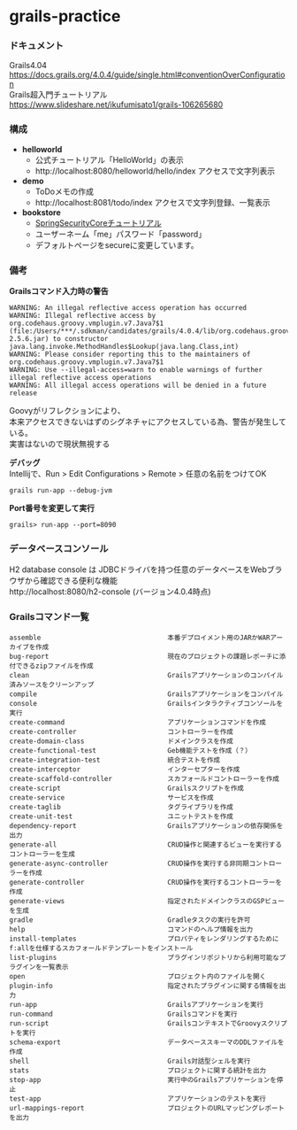 # grails-practice


### ドキュメント
Grails4.04
<br>
https://docs.grails.org/4.0.4/guide/single.html#conventionOverConfiguration
<br>
Grails超入門チュートリアル
<br>
https://www.slideshare.net/ikufumisato1/grails-106265680

### 構成

* **helloworld**<br>
    * 公式チュートリアル「HelloWorld」の表示<br>
    * http://localhost:8080/helloworld/hello/index アクセスで文字列表示
* **demo**
    * ToDoメモの作成
    * http://localhost:8081/todo/index アクセスで文字列登録、一覧表示
* **bookstore**
    * [SpringSecurityCoreチュートリアル](https://grails-plugins.github.io/grails-spring-security-core/4.0.x/index.html#tutorials)
    * ユーザーネーム「me」パスワード「password」
    * デフォルトページをsecureに変更しています。

### 備考
**Grailsコマンド入力時の警告**
```
WARNING: An illegal reflective access operation has occurred
WARNING: Illegal reflective access by org.codehaus.groovy.vmplugin.v7.Java7$1 (file:/Users/***/.sdkman/candidates/grails/4.0.4/lib/org.codehaus.groovy/groovy/jars/groovy-2.5.6.jar) to constructor java.lang.invoke.MethodHandles$Lookup(java.lang.Class,int)
WARNING: Please consider reporting this to the maintainers of org.codehaus.groovy.vmplugin.v7.Java7$1
WARNING: Use --illegal-access=warn to enable warnings of further illegal reflective access operations
WARNING: All illegal access operations will be denied in a future release
```
Goovyがリフレクションにより、<br>本来アクセスできないはずのシグネチャにアクセスしている為、警告が発生している。<br>実害はないので現状無視する

**デバッグ**<br>
Intellijで、Run > Edit Configurations > Remote > 任意の名前をつけてOK
```
grails run-app --debug-jvm
```
**Port番号を変更して実行**<br>
```
grails> run-app --port=8090
```

### データベースコンソール
H2 database console は JDBCドライバを持つ任意のデータベースをWebブラウザから確認できる便利な機能<br>
http://localhost:8080/h2-console (バージョン4.0.4時点)

### Grailsコマンド一覧
```
assemble                                本番デプロイメント用のJARかWARアーカイブを作成
bug-report                              現在のプロジェクトの課題レポーチに添付できるzipファイルを作成
clean                                   Grailsアプリケーションのコンパイル済みソースをクリーンアップ
compile                                 Grailsアプリケーションをコンパイル
console                                 Grailsインタラクティブコンソールを実行
create-command                          アプリケーションコマンドを作成
create-controller                       コントローラーを作成
create-domain-class                     ドメインクラスを作成　
create-functional-test                  Geb機能テストを作成（？）
create-integration-test                 統合テストを作成
create-interceptor                      インターセプターを作成
create-scaffold-controller              スカフォールドコントローラーを作成
create-script                           Grailsスクリプトを作成
create-service                          サービスを作成
create-taglib                           タグライブラリを作成
create-unit-test                        ユニットテストを作成
dependency-report                       Grailsアプリケーションの依存関係を出力
generate-all                            CRUD操作と関連するビューを実行するコントローラーを生成
generate-async-controller               CRUD操作を実行する非同期コントローラーを作成
generate-controller                     CRUD操作を実行するコントローラーを作成
generate-views                          指定されたドメインクラスのGSPビューを生成
gradle                                  Gradleタスクの実行を許可
help                                    コマンドのヘルプ情報を出力
install-templates                       プロパティをレンダリングするためにf:allを仕様するスカフォールドテンプレートをインストール
list-plugins                            プラグインリポジトリから利用可能なプラグインを一覧表示
open                                    プロジェクト内のファイルを開く
plugin-info                             指定されたプラグインに関する情報を出力
run-app                                 Grailsアプリケーションを実行
run-command                             Grailsコマンドを実行
run-script                              GrailsコンテキストでGroovyスクリプトを実行
schema-export                           データベーススキーマのDDLファイルを作成
shell                                   Grails対話型シェルを実行
stats                                   プロジェクトに関する統計を出力
stop-app                                実行中のGrailsアプリケーションを停止
test-app                                アプリケーションのテストを実行
url-mappings-report                     プロジェクトのURLマッピングレポートを出力

```